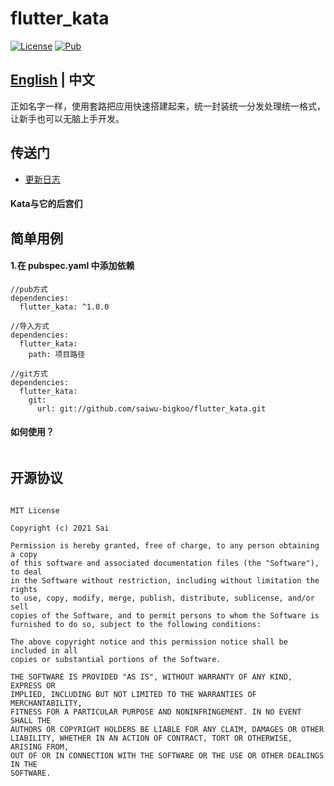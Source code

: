 # flutter_kata

[![License](https://img.shields.io/badge/license-MIT-green.svg)](/LICENSE)
[![Pub](https://img.shields.io/badge/pub-v2.1.8-orange.svg)](https://pub.dartlang.org/packages/flutter_kata)

## [English](https://github.com/saiwu-bigkoo/flutter_kata/blob/master/README_EN.md) | 中文

正如名字一样，使用套路把应用快速搭建起来，统一封装统一分发处理统一格式，让新手也可以无脑上手开发。


## 传送门

 - [更新日志](https://github.com/saiwu-bigkoo/flutter_kata/blob/master/CHANGELOG_CN.md)


#### Kata与它的后宫们

## 简单用例
#### 1.在 pubspec.yaml 中添加依赖
```
//pub方式
dependencies:
  flutter_kata: ^1.0.0

//导入方式
dependencies:
  flutter_kata:
    path: 项目路径

//git方式
dependencies:
  flutter_kata:
    git:
      url: git://github.com/saiwu-bigkoo/flutter_kata.git
```
#### 如何使用？
```dart
```






## 开源协议

```

MIT License

Copyright (c) 2021 Sai

Permission is hereby granted, free of charge, to any person obtaining a copy
of this software and associated documentation files (the "Software"), to deal
in the Software without restriction, including without limitation the rights
to use, copy, modify, merge, publish, distribute, sublicense, and/or sell
copies of the Software, and to permit persons to whom the Software is
furnished to do so, subject to the following conditions:

The above copyright notice and this permission notice shall be included in all
copies or substantial portions of the Software.

THE SOFTWARE IS PROVIDED "AS IS", WITHOUT WARRANTY OF ANY KIND, EXPRESS OR
IMPLIED, INCLUDING BUT NOT LIMITED TO THE WARRANTIES OF MERCHANTABILITY,
FITNESS FOR A PARTICULAR PURPOSE AND NONINFRINGEMENT. IN NO EVENT SHALL THE
AUTHORS OR COPYRIGHT HOLDERS BE LIABLE FOR ANY CLAIM, DAMAGES OR OTHER
LIABILITY, WHETHER IN AN ACTION OF CONTRACT, TORT OR OTHERWISE, ARISING FROM,
OUT OF OR IN CONNECTION WITH THE SOFTWARE OR THE USE OR OTHER DEALINGS IN THE
SOFTWARE.


```
